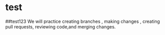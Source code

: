 # test
##test123
We will practice creating branches , making changes , creating pull requests, reviewing code,and merging changes.
